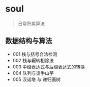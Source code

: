 # soul
> 日常积累算法

## 数据结构与算法
* 001 栈与括号合法检测
* 002 栈与辗转相除法
* 003 中缀表达式与后缀表达式的转换
* 004 队列与烫手山芋
* 005 汉诺塔 与 递归画树
